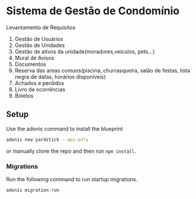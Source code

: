 # Sistema de Gestão de Condomínio

Levantamento de Requisitos

1. Gestão de Usuários
2. Gestão de Unidades
3. Gestão de ativos da unidade(moradores,veículos, pets...) 
4. Mural de Avisos
5. Documentos
6. Reserva das areas comuns(piscina, churrasqueira, salão de festas, lista negra de datas, horários disponíveis)
7. Achados e perdidos
8. Livro de ocorrências
9. Boletos

## Setup

Use the adonis command to install the blueprint

```bash
adonis new yardstick --api-only
```

or manually clone the repo and then run `npm install`.


### Migrations

Run the following command to run startup migrations.

```js
adonis migration:run
```
